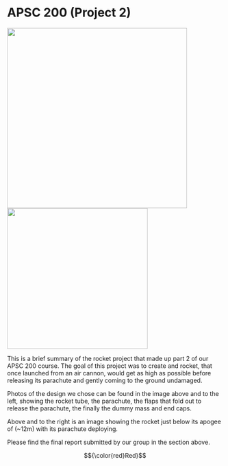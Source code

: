 # APSC 200 (Project 2)

<p float="left">
  <img src="https://github.com/user-attachments/assets/fd7190ec-a961-4173-b2b4-657ef3093a67" width="420" />
  <img src="https://github.com/user-attachments/assets/5181142e-8eec-4573-a4fc-43aeb939185a" width="328" /> 
</p>

This is a brief summary of the rocket project that made up part 2 of our APSC 200 course.
The goal of this project was to create and rocket, that once launched from an air cannon, would get as high as possible before releasing its parachute and gently coming to the ground undamaged.

Photos of the design we chose can be found in the image above and to the left, showing the rocket tube, the parachute, the flaps that fold out to release the parachute, the finally the dummy mass and end caps.  

Above and to the right is an image showing the rocket just below its apogee of (~12m) with its parachute deploying.
 
Please find the final report submitted by our group in the section above.


$${\color{red}Red}$$
